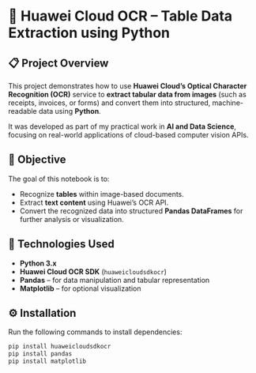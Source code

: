 # 🧠 Huawei Cloud OCR – Table Data Extraction using Python

## 📋 Project Overview
This project demonstrates how to use **Huawei Cloud’s Optical Character Recognition (OCR)** service to **extract tabular data from images** (such as receipts, invoices, or forms) and convert them into structured, machine-readable data using **Python**.

It was developed as part of my practical work in **AI and Data Science**, focusing on real-world applications of cloud-based computer vision APIs.

## 🎯 Objective
The goal of this notebook is to:
- Recognize **tables** within image-based documents.
- Extract **text content** using Huawei’s OCR API.
- Convert the recognized data into structured **Pandas DataFrames** for further analysis or visualization.
  
## 🧰 Technologies Used
- **Python 3.x**
- **Huawei Cloud OCR SDK** (`huaweicloudsdkocr`)
- **Pandas** – for data manipulation and tabular representation  
- **Matplotlib** – for optional visualization
  
## ⚙️ Installation

Run the following commands to install dependencies:

```bash
pip install huaweicloudsdkocr
pip install pandas
pip install matplotlib

